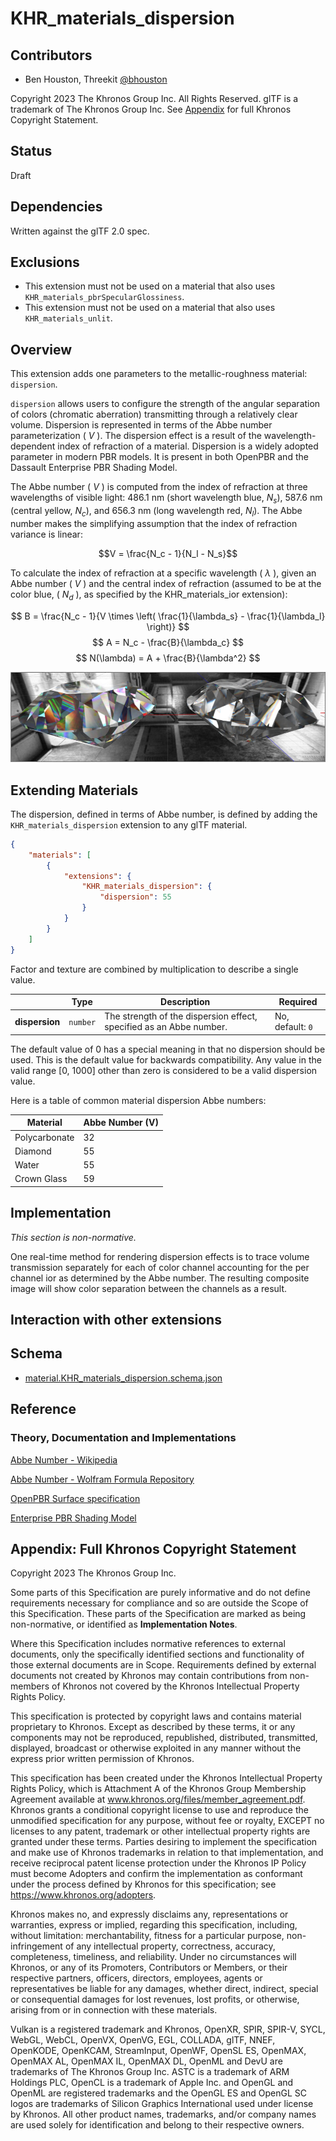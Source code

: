 # KHR\_materials\_dispersion

## Contributors

- Ben Houston, Threekit [@bhouston](https://github.com/bhouston)

Copyright 2023 The Khronos Group Inc. All Rights Reserved. glTF is a trademark of The Khronos Group Inc.
See [Appendix](#appendix-full-khronos-copyright-statement) for full Khronos Copyright Statement.

## Status

Draft

## Dependencies

Written against the glTF 2.0 spec.

## Exclusions

- This extension must not be used on a material that also uses `KHR_materials_pbrSpecularGlossiness`.
- This extension must not be used on a material that also uses `KHR_materials_unlit`.

## Overview

This extension adds one parameters to the metallic-roughness material: `dispersion`.

`dispersion` allows users to configure the strength of the angular separation of colors (chromatic aberration) transmitting through a relatively clear volume.  Dispersion is represented in terms of the Abbe number parameterization \( $V$ \).  The dispersion effect is a result of the wavelength-dependent index of refraction of a material.  Dispersion is a widely adopted parameter in modern PBR models.  It is present in both OpenPBR and the Dassault Enterprise PBR Shading Model.

The Abbe number \( $V$ \) is computed from the index of refraction at three wavelengths of visible light: 486.1 nm (short wavelength blue, $N_s$), 587.6 nm (central yellow, $N_c$), and 656.3 nm (long wavelength red, $N_l$).  The Abbe number makes the simplifying assumption that the index of refraction variance is linear:

$$V = \frac{N_c - 1}{N_l - N_s}$$

To calculate the index of refraction at a specific wavelength \( $\lambda$ \), given an Abbe number \( $V$ \) and the central index of refraction (assumed to be at the color blue, \( $N_d$ \), as specified by the KHR_materials_ior extension):

$$
B = \frac{N_c - 1}{V \times \left( \frac{1}{\lambda_s} - \frac{1}{\lambda_l} \right)}
$$
$$
A = N_c - \frac{B}{\lambda_c}
$$
$$
N(\lambda) = A + \frac{B}{\lambda^2}
$$

![Dispersion on a Gem](./figures/Dispersion.jpg)

## Extending Materials

The dispersion, defined in terms of Abbe number, is defined by adding the `KHR_materials_dispersion` extension to any glTF material.

```json
{
    "materials": [
        {
            "extensions": {
                "KHR_materials_dispersion": {
                    "dispersion": 55
                }
            }
        }
    ]
}
```

Factor and texture are combined by multiplication to describe a single value.

| |Type|Description|Required|
|-|----|-----------|--------|
| **dispersion** | `number` | The strength of the dispersion effect, specified as an Abbe number. | No, default: `0`|

The default value of 0 has a special meaning in that no dispersion should be used.  This is the default value for backwards compatibility.  Any value in the valid range [0, 1000] other than zero is considered to be a valid dispersion value.

Here is a table of common material dispersion Abbe numbers:

| Material | Abbe Number (V) |
| -------- | ----------- |
| Polycarbonate | 32 |
| Diamond | 55 |
| Water | 55 |
| Crown Glass | 59 |

## Implementation

*This section is non-normative.*

One real-time method for rendering dispersion effects is to trace volume transmission separately for each of color channel accounting for the per channel ior as determined by the Abbe number.  The resulting composite image will show color separation between the channels as a result.

## Interaction with other extensions



## Schema

- [material.KHR_materials_dispersion.schema.json](schema/material.KHR_materials_dispersion.schema.json)

## Reference

### Theory, Documentation and Implementations

[Abbe Number - Wikipedia](https://en.wikipedia.org/wiki/Abbe_number)

[Abbe Number - Wolfram Formula Repository](https://resources.wolframcloud.com/FormulaRepository/resources/Abbe-Number#:~:text=The%20Abbe%20number%2C%20also%20known,of%20V%20indicating%20low%20dispersion.)

[OpenPBR Surface specification](https://academysoftwarefoundation.github.io/OpenPBR/)

[Enterprise PBR Shading Model](https://dassaultsystemes-technology.github.io/EnterprisePBRShadingModel/spec-2022x.md.html)

## Appendix: Full Khronos Copyright Statement

Copyright 2023 The Khronos Group Inc.

Some parts of this Specification are purely informative and do not define requirements
necessary for compliance and so are outside the Scope of this Specification. These
parts of the Specification are marked as being non-normative, or identified as
**Implementation Notes**.

Where this Specification includes normative references to external documents, only the
specifically identified sections and functionality of those external documents are in
Scope. Requirements defined by external documents not created by Khronos may contain
contributions from non-members of Khronos not covered by the Khronos Intellectual
Property Rights Policy.

This specification is protected by copyright laws and contains material proprietary
to Khronos. Except as described by these terms, it or any components
may not be reproduced, republished, distributed, transmitted, displayed, broadcast
or otherwise exploited in any manner without the express prior written permission
of Khronos.

This specification has been created under the Khronos Intellectual Property Rights
Policy, which is Attachment A of the Khronos Group Membership Agreement available at
www.khronos.org/files/member_agreement.pdf. Khronos grants a conditional
copyright license to use and reproduce the unmodified specification for any purpose,
without fee or royalty, EXCEPT no licenses to any patent, trademark or other
intellectual property rights are granted under these terms. Parties desiring to
implement the specification and make use of Khronos trademarks in relation to that
implementation, and receive reciprocal patent license protection under the Khronos
IP Policy must become Adopters and confirm the implementation as conformant under
the process defined by Khronos for this specification;
see https://www.khronos.org/adopters.

Khronos makes no, and expressly disclaims any, representations or warranties,
express or implied, regarding this specification, including, without limitation:
merchantability, fitness for a particular purpose, non-infringement of any
intellectual property, correctness, accuracy, completeness, timeliness, and
reliability. Under no circumstances will Khronos, or any of its Promoters,
Contributors or Members, or their respective partners, officers, directors,
employees, agents or representatives be liable for any damages, whether direct,
indirect, special or consequential damages for lost revenues, lost profits, or
otherwise, arising from or in connection with these materials.

Vulkan is a registered trademark and Khronos, OpenXR, SPIR, SPIR-V, SYCL, WebGL,
WebCL, OpenVX, OpenVG, EGL, COLLADA, glTF, NNEF, OpenKODE, OpenKCAM, StreamInput,
OpenWF, OpenSL ES, OpenMAX, OpenMAX AL, OpenMAX IL, OpenMAX DL, OpenML and DevU are
trademarks of The Khronos Group Inc. ASTC is a trademark of ARM Holdings PLC,
OpenCL is a trademark of Apple Inc. and OpenGL and OpenML are registered trademarks
and the OpenGL ES and OpenGL SC logos are trademarks of Silicon Graphics
International used under license by Khronos. All other product names, trademarks,
and/or company names are used solely for identification and belong to their
respective owners.
